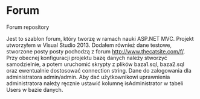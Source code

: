 ﻿# Forum
Forum repository

Jest to szablon forum, który tworzę w ramach nauki ASP.NET MVC. Projekt utworzyłem w Visual Studio 2013. Dodałem również dane testowe, stworzone posty posty pochodzą z forum http://www.thecatsite.com/f/. Przy obecnej konfiguracji projektu bazę danych należy stworzyć samodzielnie, a potem uruchomić skrypty z plików baza1.sql, baza2.sql oraz ewentualnie dostosować connection string. Dane do zalogowania dla administratora admin/admin. Aby dać użytkownikowi uprawnienia administratora należy ręcznie ustawić kolumnę isAdministrator w tabeli Users w bazie danych.
